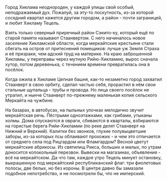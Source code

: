 Город Хиклама неоднороден, у каждой улицы свой особый, неподражаемый дух. Пожалуй, за эту-то лоскутность, из-за которой соседний квартал кажется другим городом, а район - почти заграницей, и любит Хикламу Тецель.

Взять только северный приречный район Сэкито-ку, который ещё по старой памяти называют Стаанвертом. С него начиналось новое заселение Хикламской области, когда меркайтские крестьяне стали сбегать на остров от притеснений помещиков: лучше уж Земля Страха и её призраки, чем адский труд на материке. На краю заброшенной Хикламы, у переправы через мутную Рийю-Хикламию, вырос сначала хутор, потом деревенька, с течением времени превратилась она в посёлок.

Когда ожила в Хикламе Цепная башня, как-то незаметно город захватил Стаанверт в свою орбиту, сделал частью себя, прорастил в нём свои стальные щупальца - трубы и провода. Но лица своего посёлок не утратил, и нынче Стаанверт по-прежнему маленькая копия сельского Меркайта на чужбине.

На базарах, в автобусах, на пыльных улочках мелодично звучит меркайтская речь. Пёстрыми одноэтажками, как грибами, утыканы холмы. Дома спускаются в овраги, сбиваются в кварталы, взбираются на гористые берега Рийи-Хикламии (по реке делят Стаанверт на Нижний и Верхний). Калитки без звонков, глухие полувыцветшие заборы, из-за которых псы облаивают прохожих - и чем это отличается от среднего села под Рицгардом или Фламгардом? Весной цветут меркайтские абрикосы. Из святилищ Рикса, больших и малых, по утрам доносится колокольный перезвон. Вывески на магазинах, объявления - всё на меркайтском. Да что там, каждое утро Тецель минует остановку, выкрашенную под меркайтский республиканский флаг: три фиолетовых полосы, две белых, но без короны. В центре давно бы замазали подобное непотребство, и не посмотрели бы, что не имперский.

